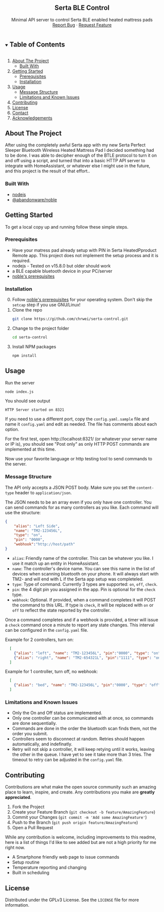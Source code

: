 <!-- PROJECT LOGO -->
<br />
<p align="center">
  <h2 align="center">Serta BLE Control</h2>

  <p align="center">
    Minimal API server to control Serta BLE enabled heated mattress pads
    <br />
    <a href="https://github.com/chrwei/serta-control/issues">Report Bug</a>
    ·
    <a href="https://github.com/chrwei/serta-control/issues">Request Feature</a>
  </p>
</p>



<!-- TABLE OF CONTENTS -->
<details open="open">
  <summary><h2 style="display: inline-block">Table of Contents</h2></summary>
  <ol>
    <li>
      <a href="#about-the-project">About The Project</a>
      <ul>
        <li><a href="#built-with">Built With</a></li>
      </ul>
    </li>
    <li>
      <a href="#getting-started">Getting Started</a>
      <ul>
        <li><a href="#prerequisites">Prerequisites</a></li>
        <li><a href="#installation">Installation</a></li>
      </ul>
    </li>
    <li>
        <a href="#usage">Usage</a>
      <ul>
        <li><a href="#message-structure">Message Structure</a></li>
        <li><a href="#limitations-and-known-issues">Limitations and Known Issues</a></li>
      </ul>
    </li>
    <li><a href="#contributing">Contributing</a></li>
    <li><a href="#license">License</a></li>
    <li><a href="#contact">Contact</a></li>
    <li><a href="#acknowledgements">Acknowledgements</a></li>
  </ol>
</details>



<!-- ABOUT THE PROJECT -->
## About The Project
After using the completely awful Serta app with my new Serta Perfect Sleeper Bluetooth Wireless Heated Mattress Pad I decided something had to be done.  I was able to decipher enough of the BTLE protocol to turn it on and off using a script, and turned that into a basic HTTP API server to integrate with HomeAssistant, or whatever else I might use in the future, and this project is the result of that effort..


### Built With

* [nodejs](https://nodejs.org/)
* [@abandonware/noble](https://github.com/abandonware/noble#readme)


<!-- GETTING STARTED -->
## Getting Started

To get a local copy up and running follow these simple steps.

### Prerequisites

* Have your matress pad already setup with PIN in Serta HeatedPproduct Remote app.  This project does not implement the setup process and it is required.
* nodejs - Tested on v15.8.0 but older should work
* a BLE capable bluetooth device in your PC/server
* [noble's prerequisites](https://github.com/abandonware/noble#prerequisites)

### Installation

0. Follow [noble's prerequisites](https://github.com/abandonware/noble#prerequisites) for your operating system.  Don't skip the `setcap` step if you use GNU/Linux!  
1. Clone the repo
   ```sh
   git clone https://github.com/chrwei/serta-control.git
   ```
2. Change to the project folder
   ```sh
   cd serta-control
   ```
3. Install NPM packages
   ```sh
   npm install
   ```


<!-- USAGE EXAMPLES -->
## Usage

Run the server
```sh
node index.js
```
You should see output 
```
HTTP Server started on 8321
```

If you need to use a different port, copy the `config.yaml.sample` file and name it `config.yaml` and edit as needed.  The file has comments about each option.

For the first test, open http://localhost:8321/ (or whatever your server name or IP is), you should see "Post only" as only HTTP POST commands are implemented at this time.

Now use your favorite language or http testing tool to send commands to the server.

### Message Structure

The API only accepts a JSON POST body.  Make sure you set the `content-type` header to `application/json`.

The JSON needs to be an array even if you only have one controller.  You can send commands for as many controllers as you like.  Each command will use the structure:
```json
{
    "alias": "Left Side", 
    "name": "TM2-123456L", 
    "type": "on",
    "pin": "0000", 
    "webhook":"http://host/path" 
}
```
* `alias`: Friendly name of the controller.  This can be whatever you like.  I use it match up an entity in HomeAssistant.
* `name`: The controller's device name.  You can see this name in the list of devices when scanning bluetooth on your phone.  It will always start with TM2- and will end with L if the Serta app setup was completeled.
* `type`: Type of command.  Currently 3 types are supported: `on`, `off`, `check`.
* `pin`: the 4 digit pin you assigned in the app.  Pin is optional for the `check` type.
* `webhook`: Optional.  If provided, when a command completes it will POST the command to this URL.  If type is `check`, it will be replaced with `on` or `off` to reflect the state reported by the controller.

Once a command completes and if a webhook is provided, a timer will issue a `check` command once a minute to report any state changes. This interval can be configured in the `config.yaml` file. 

Example for 2 controllers, turn on:
```json
  [
    {"alias": "left", "name": "TM2-123456L", "pin":"0000", "type": "on" ,"webhook":"http://homeassistant.local:8123/api/webhook/sertastate" },
    {"alias": "right", "name": "TM2-654321L", "pin":"1111", "type": "on", "webhook":"http://homeassistant.local:8123/api/webhook/sertastate" }
  ]
```

Example for 1 controller, turn off, no webhook:
```json
  [
    {"alias": "bed", "name": "TM2-123456L", "pin":"0000", "type": "off" }
  ]
```

### Limitations and Known Issues

* Only the On and Off status are implemented.
* Only one controller can be communicated with at once, so commands are done sequentially.
* Commands are done in the order the bluetooth scan finds them, not the order you submit. 
* Controllers seem to disconnect at random.  Retries should happen automatically, and indefinatly.
* Retry will not skip a controller, it will keep retying until it works, leaving the other in the queue.  I have yet to see it take more than 3 tries.  The timeout to retry can be adjusted in the `config.yaml` file.

<!-- CONTRIBUTING -->
## Contributing

Contributions are what make the open source community such an amazing place to learn, inspire, and create. Any contributions you make are **greatly appreciated**.

1. Fork the Project
2. Create your Feature Branch (`git checkout -b feature/AmazingFeature`)
3. Commit your Changes (`git commit -m 'Add some AmazingFeature'`)
4. Push to the Branch (`git push origin feature/AmazingFeature`)
5. Open a Pull Request

While any contribution is welcome, including improvements to this readme, here is a list of things I'd like to see added but are not a high priority for me right now.

* A Smartphone friendly web page to issue commands
* Setup routine
* Temperature reporting and changing
* Built in scheduling

<!-- LICENSE -->
## License

Distributed under the GPLv3 License. See the `LICENSE` file for more information.
